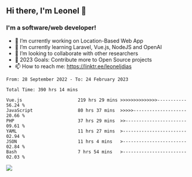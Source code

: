 ## Hi there, I'm Leonel 👋

### I'm a software/web developer!
- 🔭 I’m currently working on Location-Based Web App
- 🌱 I’m currently learning Laravel, Vue.js, NodeJS and OpenAI
- 👯 I’m looking to collaborate with other researchers
- 🥅 2023 Goals: Contribute more to Open Source projects
- 📫 How to reach me: https://linktr.ee/leoneljdias

<!--START_SECTION:waka-->

```text
From: 28 September 2022 - To: 24 February 2023

Total Time: 390 hrs 14 mins

Vue.js                     219 hrs 29 mins >>>>>>>>>>>>>>-----------   56.24 %
JavaScript                 80 hrs 37 mins  >>>>>--------------------   20.66 %
PHP                        37 hrs 29 mins  >>-----------------------   09.61 %
YAML                       11 hrs 27 mins  >------------------------   02.94 %
JSON                       11 hrs 4 mins   >------------------------   02.84 %
Bash                       7 hrs 54 mins   >------------------------   02.03 %
```

<!--END_SECTION:waka-->

![](https://komarev.com/ghpvc/?username=leoneljdias&color=blue&style=flat-square)

